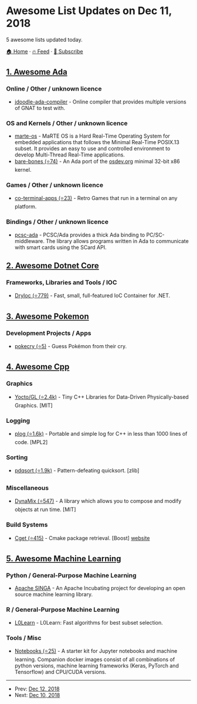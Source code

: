 # Awesome List Updates on Dec 11, 2018

5 awesome lists updated today.

[🏠 Home](/README.md) · [🔥 Feed](https://test.trackawesomelist.com/feed.xml) · [📮 Subscribe](https://trackawesomelist.us17.list-manage.com/subscribe?u=d2f0117aa829c83a63ec63c2f&id=36a103854c)



## [1. Awesome Ada](/content/ohenley/awesome-ada/README.md)

### Online / Other / unknown licence

*   [jdoodle-ada-compiler](https://www.jdoodle.com/execute-ada-online) - Online compiler that provides multiple versions of GNAT to test with.

### OS and Kernels / Other / unknown licence

*   [marte-os](https://marte.unican.es/) - MaRTE OS is a Hard Real-Time Operating System for embedded applications that follows the Minimal Real-Time POSIX.13 subset. It provides an easy to use and controlled environment to develop Multi-Thread Real-Time applications.
*   [bare-bones (⭐74)](https://github.com/Lucretia/bare_bones) - An Ada port of the [osdev.org](https://wiki.osdev.org/Ada_Bare_bones) minimal 32-bit x86 kernel.

### Games / Other / unknown licence

*   [co-terminal-apps (⭐23)](https://github.com/fastrgv/CoTerminalApps) - Retro Games that run in a terminal on any platform.

### Bindings / Other / unknown licence

*   [pcsc-ada](http://www.codelabs.ch/pcscada) - PCSC/Ada provides a thick Ada binding to PC/SC-middleware. The library allows programs written in Ada to communicate with smart cards using the SCard API.

## [2. Awesome Dotnet Core](/content/thangchung/awesome-dotnet-core/README.md)

### Frameworks, Libraries and Tools / IOC

*   [DryIoc (⭐779)](https://github.com/dadhi/DryIoc) - Fast, small, full-featured IoC Container for .NET.

## [3. Awesome Pokemon](/content/tobiasbueschel/awesome-pokemon/README.md)

### Development Projects / Apps

*   [pokecry (⭐5)](https://github.com/fent/pokecry) - Guess Pokémon from their cry.

## [4. Awesome Cpp](/content/fffaraz/awesome-cpp/README.md)

### Graphics

*   [Yocto/GL (⭐2.4k)](https://github.com/xelatihy/yocto-gl) - Tiny C++ Libraries for Data-Driven Physically-based Graphics. \[MIT]

### Logging

*   [plog (⭐1.6k)](https://github.com/SergiusTheBest/plog) - Portable and simple log for C++ in less than 1000 lines of code. \[MPL2]

### Sorting

*   [pdqsort (⭐1.9k)](https://github.com/orlp/pdqsort) - Pattern-defeating quicksort. \[zlib]

### Miscellaneous

*   [DynaMix (⭐547)](https://github.com/iboB/dynamix) - A library which allows you to compose and modify objects at run time. \[MIT]

### Build Systems

*   [Cget (⭐415)](https://github.com/pfultz2/cget) - Cmake package retrieval. \[Boost] [website](http://cget.readthedocs.io)

## [5. Awesome Machine Learning](/content/josephmisiti/awesome-machine-learning/README.md)

### Python / General-Purpose Machine Learning

*   [Apache SINGA](https://singa.apache.org) - An Apache Incubating project for developing an open source machine learning library.

### R / General-Purpose Machine Learning

*   [L0Learn](https://cran.r-project.org/web/packages/L0Learn/index.html) - L0Learn: Fast algorithms for best subset selection.

### Tools / Misc

*   [Notebooks (⭐25)](https://github.com/rlan/notebooks) - A starter kit for Jupyter notebooks and machine learning. Companion docker images consist of all combinations of python versions, machine learning frameworks (Keras, PyTorch and Tensorflow) and CPU/CUDA versions.

---

- Prev: [Dec 12, 2018](/content/2018/12/12/README.md)
- Next: [Dec 10, 2018](/content/2018/12/10/README.md)